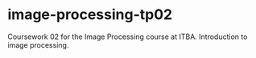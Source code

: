 # image-processing-tp02
Coursework 02 for the Image Processing course at ITBA. Introduction to image processing.

